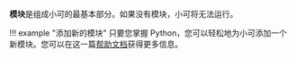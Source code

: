 **模块**是组成小可的最基本部分。如果没有模块，小可将无法运行。

!!! example "添加新的模块"
    只要您掌握 Python，您可以轻松地为小可添加一个新模块。您可以在这一篇[帮助文档](dev/new_module.md)获得更多信息。
